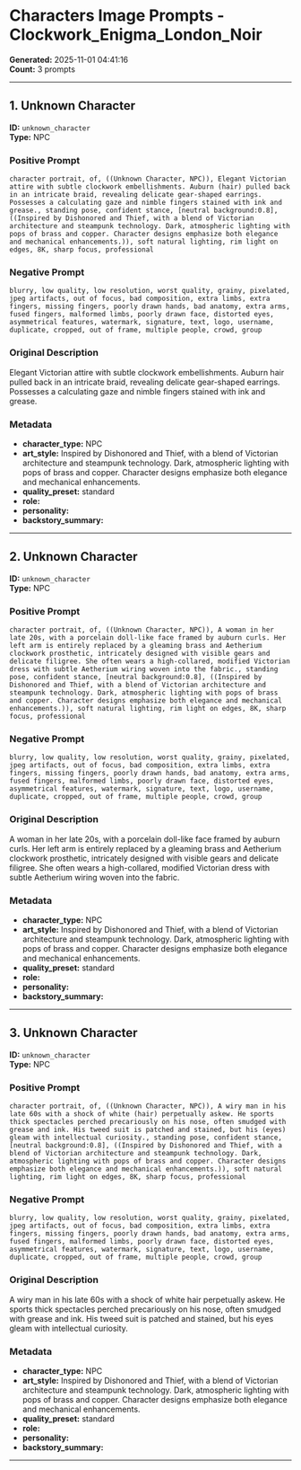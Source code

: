 # Characters Image Prompts - Clockwork_Enigma_London_Noir

**Generated:** 2025-11-01 04:41:16  
**Count:** 3 prompts

---

## 1. Unknown Character

**ID:** `unknown_character`  
**Type:** NPC  

### Positive Prompt

```
character portrait, of, ((Unknown Character, NPC)), Elegant Victorian attire with subtle clockwork embellishments. Auburn (hair) pulled back in an intricate braid, revealing delicate gear-shaped earrings. Possesses a calculating gaze and nimble fingers stained with ink and grease., standing pose, confident stance, [neutral background:0.8], ((Inspired by Dishonored and Thief, with a blend of Victorian architecture and steampunk technology. Dark, atmospheric lighting with pops of brass and copper. Character designs emphasize both elegance and mechanical enhancements.)), soft natural lighting, rim light on edges, 8K, sharp focus, professional
```

### Negative Prompt

```
blurry, low quality, low resolution, worst quality, grainy, pixelated, jpeg artifacts, out of focus, bad composition, extra limbs, extra fingers, missing fingers, poorly drawn hands, bad anatomy, extra arms, fused fingers, malformed limbs, poorly drawn face, distorted eyes, asymmetrical features, watermark, signature, text, logo, username, duplicate, cropped, out of frame, multiple people, crowd, group
```

### Original Description

Elegant Victorian attire with subtle clockwork embellishments. Auburn hair pulled back in an intricate braid, revealing delicate gear-shaped earrings. Possesses a calculating gaze and nimble fingers stained with ink and grease.

### Metadata

- **character_type:** NPC
- **art_style:** Inspired by Dishonored and Thief, with a blend of Victorian architecture and steampunk technology. Dark, atmospheric lighting with pops of brass and copper. Character designs emphasize both elegance and mechanical enhancements.
- **quality_preset:** standard
- **role:** 
- **personality:** 
- **backstory_summary:** 

---

## 2. Unknown Character

**ID:** `unknown_character`  
**Type:** NPC  

### Positive Prompt

```
character portrait, of, ((Unknown Character, NPC)), A woman in her late 20s, with a porcelain doll-like face framed by auburn curls. Her left arm is entirely replaced by a gleaming brass and Aetherium clockwork prosthetic, intricately designed with visible gears and delicate filigree. She often wears a high-collared, modified Victorian dress with subtle Aetherium wiring woven into the fabric., standing pose, confident stance, [neutral background:0.8], ((Inspired by Dishonored and Thief, with a blend of Victorian architecture and steampunk technology. Dark, atmospheric lighting with pops of brass and copper. Character designs emphasize both elegance and mechanical enhancements.)), soft natural lighting, rim light on edges, 8K, sharp focus, professional
```

### Negative Prompt

```
blurry, low quality, low resolution, worst quality, grainy, pixelated, jpeg artifacts, out of focus, bad composition, extra limbs, extra fingers, missing fingers, poorly drawn hands, bad anatomy, extra arms, fused fingers, malformed limbs, poorly drawn face, distorted eyes, asymmetrical features, watermark, signature, text, logo, username, duplicate, cropped, out of frame, multiple people, crowd, group
```

### Original Description

A woman in her late 20s, with a porcelain doll-like face framed by auburn curls. Her left arm is entirely replaced by a gleaming brass and Aetherium clockwork prosthetic, intricately designed with visible gears and delicate filigree. She often wears a high-collared, modified Victorian dress with subtle Aetherium wiring woven into the fabric.

### Metadata

- **character_type:** NPC
- **art_style:** Inspired by Dishonored and Thief, with a blend of Victorian architecture and steampunk technology. Dark, atmospheric lighting with pops of brass and copper. Character designs emphasize both elegance and mechanical enhancements.
- **quality_preset:** standard
- **role:** 
- **personality:** 
- **backstory_summary:** 

---

## 3. Unknown Character

**ID:** `unknown_character`  
**Type:** NPC  

### Positive Prompt

```
character portrait, of, ((Unknown Character, NPC)), A wiry man in his late 60s with a shock of white (hair) perpetually askew. He sports thick spectacles perched precariously on his nose, often smudged with grease and ink. His tweed suit is patched and stained, but his (eyes) gleam with intellectual curiosity., standing pose, confident stance, [neutral background:0.8], ((Inspired by Dishonored and Thief, with a blend of Victorian architecture and steampunk technology. Dark, atmospheric lighting with pops of brass and copper. Character designs emphasize both elegance and mechanical enhancements.)), soft natural lighting, rim light on edges, 8K, sharp focus, professional
```

### Negative Prompt

```
blurry, low quality, low resolution, worst quality, grainy, pixelated, jpeg artifacts, out of focus, bad composition, extra limbs, extra fingers, missing fingers, poorly drawn hands, bad anatomy, extra arms, fused fingers, malformed limbs, poorly drawn face, distorted eyes, asymmetrical features, watermark, signature, text, logo, username, duplicate, cropped, out of frame, multiple people, crowd, group
```

### Original Description

A wiry man in his late 60s with a shock of white hair perpetually askew. He sports thick spectacles perched precariously on his nose, often smudged with grease and ink. His tweed suit is patched and stained, but his eyes gleam with intellectual curiosity.

### Metadata

- **character_type:** NPC
- **art_style:** Inspired by Dishonored and Thief, with a blend of Victorian architecture and steampunk technology. Dark, atmospheric lighting with pops of brass and copper. Character designs emphasize both elegance and mechanical enhancements.
- **quality_preset:** standard
- **role:** 
- **personality:** 
- **backstory_summary:** 

---


